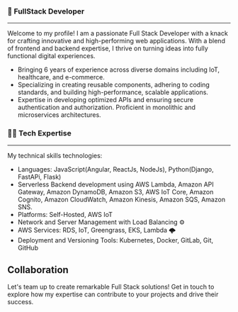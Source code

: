 ### 👋 FullStack Developer
***

Welcome to my profile! I am a passionate Full Stack Developer with a knack for crafting innovative and high-performing web applications. With a blend of frontend and backend expertise, I thrive on turning ideas into fully functional digital experiences.
- Bringing 6 years of experience across diverse domains including IoT, healthcare, and e-commerce.
- Specializing in creating reusable components, adhering to coding standards, and building high-performance, scalable applications.
- Expertise in developing optimized APIs and ensuring secure authentication and authorization. Proficient in monolithic and microservices architectures.

### 👨‍💻 Tech Expertise
***

My technical skills technologies:
- Languages: JavaScript(Angular, ReactJs, NodeJs), Python(Django, FastAPi, Flask)
- Serverless Backend development using AWS Lambda, Amazon API Gateway, Amazon DynamoDB, Amazon S3, AWS IoT Core, Amazon Cognito, Amazon CloudWatch, Amazon Kinesis, Amazon SQS, Amazon SNS.
- Platforms: Self-Hosted, AWS IoT
- Network and Server Management with Load Balancing ⚙️
- AWS Services: RDS, IoT, Greengrass, EKS, Lambda 🌩
- Deployment and Versioning Tools: Kubernetes, Docker, GitLab, Git, GitHub

## Collaboration

Let's team up to create remarkable Full Stack solutions! Get in touch to explore how my expertise can contribute to your projects and drive their success.
